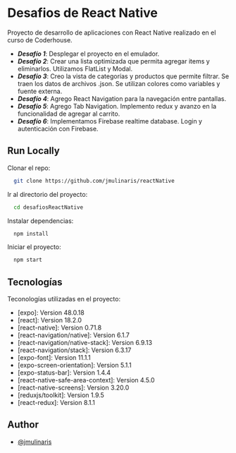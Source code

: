 
# __Desafios de React Native__

Proyecto de desarrollo de aplicaciones con React Native realizado en el curso de Coderhouse.

- ___Desafío 1___: Desplegar el proyecto en el emulador.
- ___Desafío 2___: Crear una lista optimizada que permita agregar items y eliminarlos. Utilizamos FlatList y Modal. 
- ___Desafío 3___: Creo la vista de categorías y productos que permite filtrar. Se traen los datos de archivos .json. Se utilizan colores como variables y fuente externa.
- ___Desafío 4___: Agrego React Navigation para la navegación entre pantallas.
- ___Desafío 5___: Agrego Tab Navigation. Implemento redux y avanzo en la funcionalidad de agregar al carrito.
- ___Desafío 6___: Implementamos Firebase realtime database. Login y autenticación con Firebase.


## __Run Locally__

Clonar el repo:

```bash
  git clone https://github.com/jmulinaris/reactNative
```

Ir al directorio del proyecto:

```bash
  cd desafiosReactNative
```

Instalar dependencias:

```bash
  npm install
```

Iniciar el proyecto:

```bash
  npm start
```


## __Tecnologías__

Teconologías utilizadas en el proyecto:
* [expo]: Version 48.0.18
* [react]: Version 18.2.0
* [react-native]: Version 0.71.8
* [react-navigation/native]: Version 6.1.7
* [react-navigation/native-stack]: Version 6.9.13
* [react-navigation/stack]: Version 6.3.17
* [expo-font]: Version 11.1.1
* [expo-screen-orientation]: Version 5.1.1
* [expo-status-bar]: Version 1.4.4
* [react-native-safe-area-context]: Version 4.5.0
* [react-native-screens]: Version 3.20.0
* [reduxjs/toolkit]: Version 1.9.5
* [react-redux]: Version 8.1.1



## __Author__

- [@jmulinaris](https://github.com/jmulinaris)
